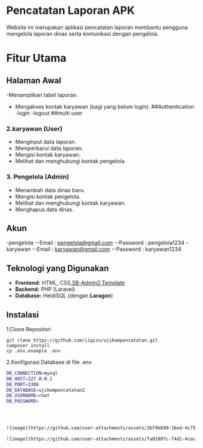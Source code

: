 # Pencatatan Laporan APK

Website ini merupakan aplikasi pencatatan laporan membantu pengguna mengelola laporan dinas serta komunikasi dengan pengelola.

# Fitur Utama
## Halaman Awal 
-Menampilkan tabel laporan.
- Mengakses kontak karyawan (bagi yang belum login).
##Authentication
-login
-logout
##multi user


### 2.karyawan (User)
- Menginput data laporan.
- Memperbarui data laporan.
- Mengisi kontak karyawan.
- Melihat dan menghubungi kontak pengelola.

### 3. Pengelola (Admin)
- Menambah data dinas baru.
- Mengisi kontak pengelola.
- Melihat dan menghubungi kontak karyawan.
- Menghapus data dinas.

## Akun
-pengelola
--Email : pengelola@gmail.com
--Password : pengelola1234
-karyawan
--Email : karyawan@gmail.com
--Password : karyawan1234

## Teknologi yang Digunakan

- **Frontend:** HTML, CSS,[SB-Admin2 Template](https://startbootstrap.com/theme/sb-admin-2)
- **Backend:** PHP (Laravel)
- **Database:** HeidiSQL (dengan **Laragon**)


## Instalasi
1.Clone Repositori
```
git clone https://github.com/iiqiss/ujikompencatatan.git
composer install
cp .env.example .env
```
2.Konfigurasi Database di file .env
```bash
DB_CONNECTION=mysql
DB_HOST=127.0.0.1
DB_PORT=3306
DB_DATABASE=ujikompencatatan2
DB_USERNAME=root
DB_PASSWORD=




![image](https://github.com/user-attachments/assets/3bf9b699-16ed-4c75-aa86-f761f090e701)

![image](https://github.com/user-attachments/assets/fa81897c-f4d1-4cac-b95e-2fa92f8d7630)
